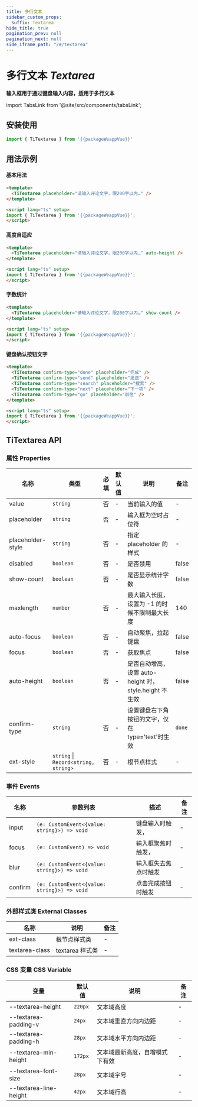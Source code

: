```yaml
---
title: 多行文本
sidebar_custom_props:
  suffix: Textarea
hide_title: true
pagination_prev: null
pagination_next: null
side_iframe_path: "/#/textarea"
---
```


# 多行文本 _Textarea_
**输入框用于通过键盘输入内容，适用于多行文本**

import TabsLink from '@site/src/components/tabsLink';

<TabsLink id="titextarea-api" />

## 安装使用

```typescript showLineNumbers
import { TiTextarea } from '{{packageWeappVue}}'
```
## 用法示例

#### 基本用法
```html showLineNumbers
<template>
  <TiTextarea placeholder="请输入评论文字，限200字以内…" />
</template>

<script lang="ts" setup>
import { TiTextarea } from '{{packageWeappVue}}';
</script>
```
#### 高度自适应
```html showLineNumbers
<template>
  <TiTextarea placeholder="请输入评论文字，限200字以内…" auto-height />
</template>

<script lang="ts" setup>
import { TiTextarea } from '{{packageWeappVue}}';
</script>
```
#### 字数统计
```html showLineNumbers
<template>
  <TiTextarea placeholder="请输入评论文字，限200字以内…" show-count />
</template>

<script lang="ts" setup>
import { TiTextarea } from '{{packageWeappVue}}';
</script>
```
#### 键盘确认按钮文字
```html showLineNumbers
<template>
  <TiTextarea confirm-type="done" placeholder="完成" />
  <TiTextarea confirm-type="send" placeholder="发送" />
  <TiTextarea confirm-type="search" placeholder="搜索" />
  <TiTextarea confirm-type="next" placeholder="下一项" />
  <TiTextarea confirm-type="go" placeholder="前往" />
</template>

<script lang="ts" setup>
import { TiTextarea } from '{{packageWeappVue}}';
</script>
```
## TiTextarea API
### 属性 **Properties**

| 名称             | 类型      | 必填 | 默认值 | 说明                                                   | 备注   |
| ---------------- | --------- | ---- | ------ | ------------------------------------------------------ | ------ |
| value            | `string`  | 否   | -      | 当前输入的值                                           | -      |
| placeholder      | `string`  | 否   | -      | 输入框为空时占位符                                     | -      |
| placeholder-style | `string`  | 否   | -      | 指定 placeholder 的样式                                | -      |
| disabled         | `boolean` | 否   | -      | 是否禁用                                               | false  |
| show-count        | `boolean` | 否   | -      | 是否显示统计字数                                       | false  |
| maxlength        | `number`  | 否   | -      | 最大输入长度，设置为 -1 的时候不限制最大长度           | 140    |
| auto-focus        | `boolean` | 否   | -      | 自动聚焦，拉起键盘                                     | false  |
| focus            | `boolean` | 否   | -      | 获取焦点                                               | false  |
| auto-height       | `boolean` | 否   | -      | 是否自动增高，设置 auto-height 时，style.height 不生效 | false  |
| confirm-type      | `string`  | 否   | -      | 设置键盘右下角按钮的文字，仅在 type='text'时生效       | `done` |
| ext-style         | `string` \| `Record<string, string>`  | 否   | -      | 根节点样式                                             | -      |

### 事件 **Events**

| 名称      | 参数列表                                 | 描述                 | 备注 |
| --------- | ---------------------------------------- | -------------------- | ---- |
| input   | `(e: CustomEvent<{value: string}>) => void` | 键盘输入时触发，     | -    |
| focus   | `(e: CustomEvent) => void`                     | 输入框聚焦时触发，   | -    |
| blur    | `(e: CustomEvent<{value: string}>) => void` | 输入框失去焦点时触发 | -    |
| confirm | `(e: CustomEvent<{value: string}>) => void` | 点击完成按钮时触发   | -    |

### 外部样式类 **External Classes**

| 名称          | 说明            | 备注 |
| ------------- | --------------- | ---- |
| ext-class      | 根节点样式类    | -    |
| textarea-class | textarea 样式类 | -    |

### CSS 变量 **CSS Variable**

| 变量 | 默认值 | 说明 | 备注 |
| ---- | ------ | ---- | ---- |
| --textarea-height | `220px` | 文本域高度 | - |
| --textarea-padding-v | `24px` | 文本域垂直方向内边距 | - |
| --textarea-padding-h | `28px` | 文本域水平方向内边距 | - |
| --textarea-min-height | `172px` | 文本域最新高度，自增模式下有效 | - |
| --textarea-font-size | `28px` | 文本域字号 | - |
| --textarea-line-height | `42px` | 文本域行高 | - |